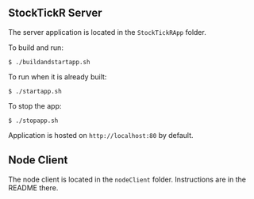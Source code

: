 ## StockTickR Server
The server application is located in the `StockTickRApp` folder.

To build and run:
```
$ ./buildandstartapp.sh
```

To run when it is already built:
```
$ ./startapp.sh
```

To stop the app:
```
$ ./stopapp.sh
```

Application is hosted on `http://localhost:80` by default.

## Node Client
The node client is located in the `nodeClient` folder.
Instructions are in the README there.

